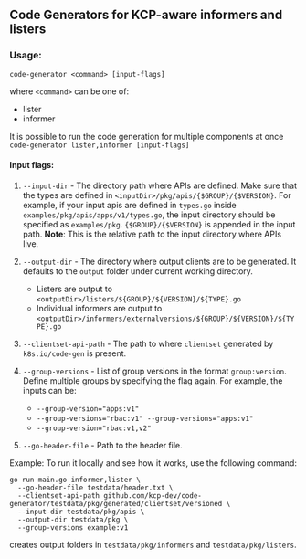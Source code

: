 ## Code Generators for KCP-aware informers and listers

### Usage:

```
code-generator <command> [input-flags]
```

where `<command>` can be one of:
- lister
- informer

It is possible to run the code generation for multiple components at once `code-generator lister,informer [input-flags]`

#### Input flags:

1. `--input-dir` - The directory path where APIs are defined. Make sure that the types are defined in `<inputDir>/pkg/apis/{$GROUP}/{$VERSION}`. For example, if your input apis are defined in `types.go` inside `examples/pkg/apis/apps/v1/types.go`, the input directory should be specified as `examples/pkg`. `{$GROUP}/{$VERSION}` is appended in the input path.
**Note**: This is the relative path to the input directory where APIs live.

2. `--output-dir` - The directory where output clients are to be generated. It defaults to the `output` folder under current working directory.
    - Listers are output to `<outputDir>/listers/${GROUP}/${VERSION}/${TYPE}.go`
    - Individual informers are output to `<outputDir>/informers/externalversions/${GROUP}/${VERSION}/${TYPE}.go`

3. `--clientset-api-path` - The path to where `clientset` generated by `k8s.io/code-gen` is present.

4. `--group-versions` - List of group versions in the format `group:version`. Define multiple groups by specifying the flag again. For example, the inputs can be:
    - `--group-version="apps:v1"`
    - `--group-versions="rbac:v1" --group-versions="apps:v1"`
    - `--group-version="rbac:v1,v2"`

5. `--go-header-file` - Path to the header file.

Example:
To run it locally and see how it works, use the following command:

```
go run main.go informer,lister \
  --go-header-file testdata/header.txt \
  --clientset-api-path github.com/kcp-dev/code-generator/testdata/pkg/generated/clientset/versioned \
  --input-dir testdata/pkg/apis \
  --output-dir testdata/pkg \
  --group-versions example:v1
```

creates output folders in `testdata/pkg/informers` and `testdata/pkg/listers`.
